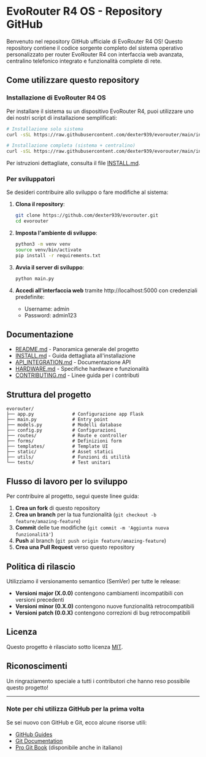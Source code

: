# EvoRouter R4 OS - Repository GitHub

Benvenuto nel repository GitHub ufficiale di EvoRouter R4 OS! Questo repository contiene il codice sorgente completo del sistema operativo personalizzato per router EvoRouter R4 con interfaccia web avanzata, centralino telefonico integrato e funzionalità complete di rete.

## Come utilizzare questo repository

### Installazione di EvoRouter R4 OS

Per installare il sistema su un dispositivo EvoRouter R4, puoi utilizzare uno dei nostri script di installazione semplificati:

```bash
# Installazione solo sistema
curl -sSL https://raw.githubusercontent.com/dexter939/evorouter/main/install_evorouter.sh | sudo bash

# Installazione completa (sistema + centralino)
curl -sSL https://raw.githubusercontent.com/dexter939/evorouter/main/install_evorouter_complete.sh | sudo bash
```

Per istruzioni dettagliate, consulta il file [INSTALL.md](INSTALL.md).

### Per sviluppatori

Se desideri contribuire allo sviluppo o fare modifiche al sistema:

1. **Clona il repository**:
   ```bash
   git clone https://github.com/dexter939/evorouter.git
   cd evorouter
   ```

2. **Imposta l'ambiente di sviluppo**:
   ```bash
   python3 -m venv venv
   source venv/bin/activate
   pip install -r requirements.txt
   ```

3. **Avvia il server di sviluppo**:
   ```bash
   python main.py
   ```

4. **Accedi all'interfaccia web** tramite http://localhost:5000 con credenziali predefinite:
   - Username: admin
   - Password: admin123

## Documentazione

- [README.md](README.md) - Panoramica generale del progetto
- [INSTALL.md](INSTALL.md) - Guida dettagliata all'installazione
- [API_INTEGRATION.md](API_INTEGRATION.md) - Documentazione API
- [HARDWARE.md](HARDWARE.md) - Specifiche hardware e funzionalità
- [CONTRIBUTING.md](CONTRIBUTING.md) - Linee guida per i contributi

## Struttura del progetto

```
evorouter/
├── app.py              # Configurazione app Flask
├── main.py             # Entry point
├── models.py           # Modelli database
├── config.py           # Configurazioni
├── routes/             # Route e controller
├── forms/              # Definizioni form
├── templates/          # Template UI
├── static/             # Asset statici
├── utils/              # Funzioni di utilità
└── tests/              # Test unitari
```

## Flusso di lavoro per lo sviluppo

Per contribuire al progetto, segui queste linee guida:

1. **Crea un fork** di questo repository
2. **Crea un branch** per la tua funzionalità (`git checkout -b feature/amazing-feature`)
3. **Commit** delle tue modifiche (`git commit -m 'Aggiunta nuova funzionalità'`)
4. **Push** al branch (`git push origin feature/amazing-feature`)
5. **Crea una Pull Request** verso questo repository

## Politica di rilascio

Utilizziamo il versionamento semantico (SemVer) per tutte le release:
- **Versioni major (X.0.0)** contengono cambiamenti incompatibili con versioni precedenti
- **Versioni minor (0.X.0)** contengono nuove funzionalità retrocompatibili
- **Versioni patch (0.0.X)** contengono correzioni di bug retrocompatibili

## Licenza

Questo progetto è rilasciato sotto licenza [MIT](LICENSE).

## Riconoscimenti

Un ringraziamento speciale a tutti i contributori che hanno reso possibile questo progetto!

---

### Note per chi utilizza GitHub per la prima volta

Se sei nuovo con GitHub e Git, ecco alcune risorse utili:
- [GitHub Guides](https://guides.github.com/) 
- [Git Documentation](https://git-scm.com/doc)
- [Pro Git Book](https://git-scm.com/book/en/v2) (disponibile anche in italiano)